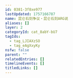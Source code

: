 ```yaml
---
id: 0381-3f8xe977
lastUpdated: 1757166787
name: 昆仑石刻争议・昆仑石刻ARG说
aliases: []
layer: 2
categoryId: cat_8abY-bU7
tagIds:
  - tag_LJIAXzSO
  - tag_eAgXxyKy
nsfw: false
parent: ""
relatedEntries: []
timelineEvents: []
titledLinks: []
---
```


